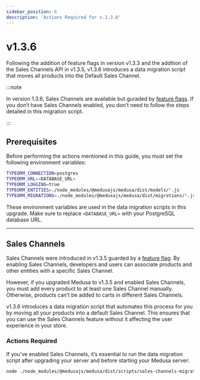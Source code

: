 ```yaml
---
sidebar_position: 6
description: 'Actions Required for v.1.3.0'
---
```


# v1.3.6

Following the addition of feature flags in version v1.3.3 and the addition of the Sales Channels API in v1.3.5, v1.3.6 introduces a data migration script that moves all products into the Default Sales Channel.

:::note

In version 1.3.6, Sales Channels are available but guraded by [feature flags](../../feature-flags/toggle.md). If you don’t have Sales Channels enabled, you don’t need to follow the steps detailed in this migration script.

:::

## Prerequisites

Before performing the actions mentioned in this guide, you must set the following environment variables:

```bash
TYPEORM_CONNECTION=postgres
TYPEORM_URL=<DATABASE_URL>
TYPEORM_LOGGING=true
TYPEORM_ENTITIES=./node_modules/@medusajs/medusa/dist/models/*.js
TYPEORM_MIGRATIONS=./node_modules/@medusajs/medusa/dist/migrations/*.js
```

These environment variables are used in the data migration scripts in this upgrade. Make sure to replace `<DATABASE_URL>` with your PostgreSQL database URL.

---

## Sales Channels

Sales Channels were introduced in v1.3.5 guarded by a [feature flag](../../feature-flags/toggle.md). By enabling Sales Channels, developers and users can associate products and other entities with a specific Sales Channel.

However, if you upgraded Medusa to v1.3.5 and enabled Sales Channels, you must add every product to at least one Sales Channel manually. Otherwise, products can’t be added to carts in different Sales Channels.

v1.3.6 introduces a data migration script that automates this process for you by moving all your products into a default Sales Channel. This ensures that you can use the Sales Channels feature without it affecting the user experience in your store.

### Actions Required

If you’ve enabled Sales Channels, it’s essential to run the data migration script after upgrading your server and before starting your Medusa server:

```bash
node ./node_modules/@medusajs/medusa/dist/scripts/sales-channels-migration.js
```
